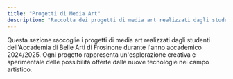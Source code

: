 ```yaml
---
title: "Progetti di Media Art"
description: "Raccolta dei progetti di media art realizzati dagli studenti dell'Accademia di Belle Arti di Frosinone nell'anno accademico 2024/2025"
---
```


Questa sezione raccoglie i progetti di media art realizzati dagli studenti dell'Accademia di Belle Arti di Frosinone durante l'anno accademico 2024/2025. Ogni progetto rappresenta un'esplorazione creativa e sperimentale delle possibilità offerte dalle nuove tecnologie nel campo artistico.
